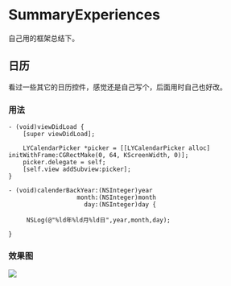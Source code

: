 # SummaryExperiences

自己用的框架总结下。
## 日历
看过一些其它的日历控件，感觉还是自己写个，后面用时自己也好改。

### 用法

```
- (void)viewDidLoad {
    [super viewDidLoad];
    
    LYCalendarPicker *picker = [[LYCalendarPicker alloc] initWithFrame:CGRectMake(0, 64, KScreenWidth, 0)];
    picker.delegate = self;
    [self.view addSubview:picker];
}

- (void)calenderBackYear:(NSInteger)year
                   month:(NSInteger)month
                     day:(NSInteger)day {
    
     NSLog(@"%ld年%ld月%ld日",year,month,day);
    
}
```
### 效果图
![](/Users/liuyi/SummaryExperiences/效果图/日历.png
)

